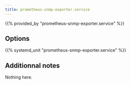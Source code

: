 ```yaml
---
title: prometheus-snmp-exporter.service
---
```


{{% provided_by "prometheus-snmp-exporter.service" %}}

## Options

{{% systemd_unit "prometheus-snmp-exporter.service" %}}

## Additionnal notes

Nothing here.